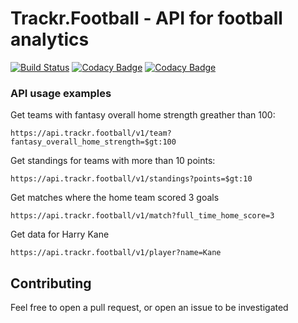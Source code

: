 # Trackr.Football - API for football analytics

[![Build Status](https://travis-ci.com/diogofernandesc/trackr-football.svg?token=x7VLopamuyuGkPY4StCA&branch=master)](https://travis-ci.com/diogofernandesc/trackr-football) [![Codacy Badge](https://api.codacy.com/project/badge/Grade/3ecfcb2b0f1040b48fa69a13f81a34f3)](https://www.codacy.com?utm_source=github.com&amp;utm_medium=referral&amp;utm_content=diogofernandesc/trackr-football&amp;utm_campaign=Badge_Grade) [![Codacy Badge](https://api.codacy.com/project/badge/Coverage/3ecfcb2b0f1040b48fa69a13f81a34f3)](https://www.codacy.com?utm_source=github.com&amp;utm_medium=referral&amp;utm_content=diogofernandesc/trackr-football&amp;utm_campaign=Badge_Coverage)

### API usage examples
Get teams with fantasy overall home strength greather than 100:
```
https://api.trackr.football/v1/team?fantasy_overall_home_strength=$gt:100
```

Get standings for teams with more than 10 points:
```
https://api.trackr.football/v1/standings?points=$gt:10
```

Get matches where the home team scored 3 goals
```
https://api.trackr.football/v1/match?full_time_home_score=3
```

Get data for Harry Kane
```
https://api.trackr.football/v1/player?name=Kane
```

## Contributing
Feel free to open a pull request, or open an issue to be investigated
